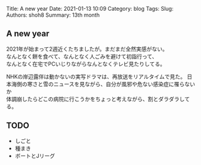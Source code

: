 Title: A new year
Date: 2021-01-13 10:09
Category: blog
Tags: 
Slug: 
Authors: shoh8
Summary: 13th month

## A new year

2021年が始まって2週近くたちましたが。まだまだ全然実感がない。  
なんとなく餅を食べて、なんとなく人ごみを避けて初詣行って、  
なんとなく在宅でPCいじりながらなんとなくテレビ見たりしてる。  

NHKの岸辺露伴は動かないの実写ドラマは、再放送をリアルタイムで見た。
日本海側の寒さと雪のニュースを見ながら、自分が風邪や危ない感染症に罹らないか  
体調崩したらどこの病院に行こうかをちょっと考えながら、割とダラダラしてる。

## TODO 

- しごと
- 種まき
- ボートとJリーグ

